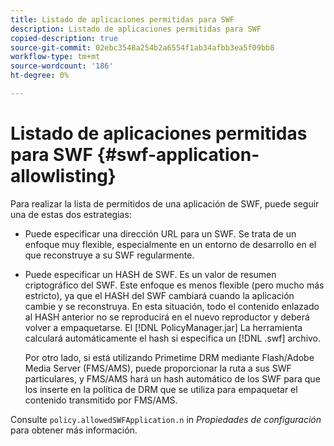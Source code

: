 ```yaml
---
title: Listado de aplicaciones permitidas para SWF
description: Listado de aplicaciones permitidas para SWF
copied-description: true
source-git-commit: 02ebc3548a254b2a6554f1ab34afbb3ea5f09bb8
workflow-type: tm+mt
source-wordcount: '186'
ht-degree: 0%

---
```


# Listado de aplicaciones permitidas para SWF {#swf-application-allowlisting}

Para realizar la lista de permitidos de una aplicación de SWF, puede seguir una de estas dos estrategias:

* Puede especificar una dirección URL para un SWF. Se trata de un enfoque muy flexible, especialmente en un entorno de desarrollo en el que reconstruye a su SWF regularmente.
* Puede especificar un HASH de SWF. Es un valor de resumen criptográfico del SWF. Este enfoque es menos flexible (pero mucho más estricto), ya que el HASH del SWF cambiará cuando la aplicación cambie y se reconstruya. En esta situación, todo el contenido enlazado al HASH anterior no se reproducirá en el nuevo reproductor y deberá volver a empaquetarse. El [!DNL PolicyManager.jar] La herramienta calculará automáticamente el hash si especifica un [!DNL .swf] archivo.

  Por otro lado, si está utilizando Primetime DRM mediante Flash/Adobe Media Server (FMS/AMS), puede proporcionar la ruta a sus SWF particulares, y FMS/AMS hará un hash automático de los SWF para que los inserte en la política de DRM que se utiliza para empaquetar el contenido transmitido por FMS/AMS.

Consulte `policy.allowedSWFApplication.n` in *Propiedades de configuración* para obtener más información.
